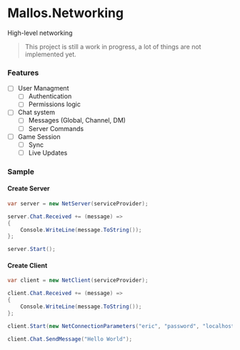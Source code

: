 # Mallos.Networking
High-level networking

> This project is still a work in progress, a lot of things are not implemented yet.

### Features

- [ ] User Managment
    - [ ] Authentication
    - [ ] Permissions logic
- [ ] Chat system
    - [ ] Messages (Global, Channel, DM)
    - [ ] Server Commands
- [ ] Game Session
    - [ ] Sync
    - [ ] Live Updates

### Sample

#### Create Server
```cs
var server = new NetServer(serviceProvider);

server.Chat.Received += (message) =>
{
    Console.WriteLine(message.ToString());
};

server.Start();
```

#### Create Client
```cs
var client = new NetClient(serviceProvider);

client.Chat.Received += (message) =>
{
    Console.WriteLine(message.ToString());
};

client.Start(new NetConnectionParameters("eric", "password", "localhost"));

client.Chat.SendMessage("Hello World");
```
